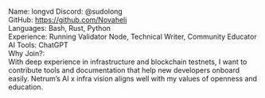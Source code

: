 Name: longvd
Discord: @sudolong  
GitHub: https://github.com/Novaheli  
Languages: Bash, Rust, Python  
Experience: Running Validator Node, Technical Writer, Community Educator  
AI Tools: ChatGPT  
Why Join?:  
With deep experience in infrastructure and blockchain testnets, I want to contribute tools and documentation that help new developers onboard easily. Netrum’s AI x infra vision aligns well with my values of openness and education.

